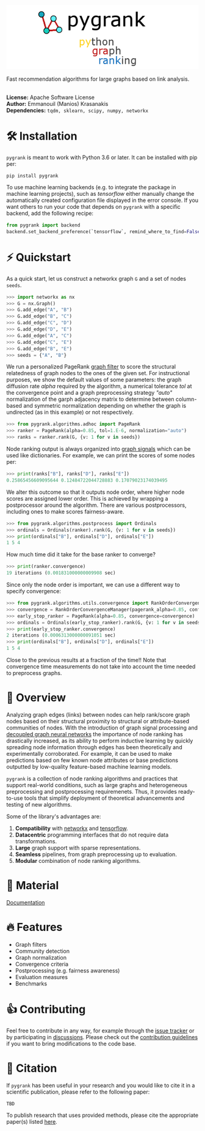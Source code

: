 ![pygrank](tutorials/pygrank.png)

Fast recommendation algorithms for large graphs based on link analysis.
<br>
<br>

**License:** Apache Software License
<br>**Author:** Emmanouil (Manios) Krasanakis
<br>**Dependencies:** `tqdm, sklearn, scipy, numpy, networkx`

# :hammer_and_wrench: Installation
`pygrank` is meant to work with Python 3.6 or later. It can be installed with pip per:
```
pip install pygrank
```

To use machine learning backends (e.g. to integrate the package
in machine learning projects), such as *tensorflow*
either manually change the automatically created
configuration file displayed in the error console.
If you want others to run your code that depends on `pygrank`
with a specific backend, add the following recipe:

```python
from pygrank import backend
backend.set_backend_preference(`tensorflow`, remind_where_to_find=False)
```


# :zap: Quickstart
As a quick start, let us construct a networkx graph `G` and a set of nodes `seeds`.

```python
>>> import networkx as nx
>>> G = nx.Graph()
>>> G.add_edge("A", "B")
>>> G.add_edge("B", "C")
>>> G.add_edge("C", "D")
>>> G.add_edge("D", "E")
>>> G.add_edge("A", "C")
>>> G.add_edge("C", "E")
>>> G.add_edge("B", "E")
>>> seeds = {"A", "B"}
```

We run a personalized PageRank [graph filter](tutorials/documentation.md#graph-filters)
to score the structural relatedness
of graph nodes to the ones of the given set. For instructional purposes,
we show the default values of some parameters: the graph diffusion
rate *alpha* required by the algorithm, a numerical tolerance *tol* at the
convergence point and a graph preprocessing strategy *"auto"* normalization
of the garph adjacency matrix to determine between column-based and symmetric
normalization depending on whether the graph is undirected (as in this example)
or not respectively.
```python
>>> from pygrank.algorithms.adhoc import PageRank
>>> ranker = PageRank(alpha=0.85, tol=1.E-6, normalization="auto")
>>> ranks = ranker.rank(G, {v: 1 for v in seeds})
```

Node ranking output is always organized into
[graph signals](tutorials/documentation.md#graph-signals)
which can be used like dictionaries. For example, we can
print the scores of some nodes per:
```python
>>> print(ranks["B"], ranks["D"], ranks["E"])
0.25865456609095644 0.12484722044728883 0.17079023174039495
```

We alter this outcome so that it outputs node order, 
where higher node scores are assigned lower order. This is achieved
by wrapping a postprocessor around the algorithm. There are various
postprocessors, including ones to make scores fairness-aware.

```python
>>> from pygrank.algorithms.postprocess import Ordinals
>>> ordinals = Ordinals(ranker).rank(G, {v: 1 for v in seeds})
>>> print(ordinals["B"], ordinals["D"], ordinals["E"])
1 5 4
```

How much time did it take for the base ranker to converge?

```python
>>> print(ranker.convergence)
19 iterations (0.001831000000009908 sec)
```

Since only the node order is important,
we can use a different way to specify convergence:

```python
>>> from pygrank.algorithms.utils.convergence import RankOrderConvergenceManager
>>> convergence = RankOrderConvergenceManager(pagerank_alpha=0.85, confidence=0.98) 
>>> early_stop_ranker = PageRank(alpha=0.85, convergence=convergence)
>>> ordinals = Ordinals(early_stop_ranker).rank(G, {v: 1 for v in seeds})
>>> print(early_stop_ranker.convergence)
2 iterations (0.0006313000000091051 sec)
>>> print(ordinals["B"], ordinals["D"], ordinals["E"])
1 5 4
```

Close to the previous results at a fraction of the time!!
Note that convergence time measurements do not take into account
the time needed to preprocess graphs.


# :brain: Overview
Analyzing graph edges (links) between nodes can help rank/score
graph nodes based on their structural proximity to structural
or attribute-based communities of nodes.
With the introduction of graph signal processing and
[decoupled graph neural networks]() the importance of node ranking has drastically 
increased, as its ability to perform inductive learning by quickly
spreading node information through edges has been theoretically and experimentally
corroborated. For example, it can be used to make predictions based on few known
node attributes or base predictions outputted by low-quality feature-based machine
learning models.

`pygrank` is a collection of node ranking algorithms and practices that 
support real-world conditions, such as large graphs and heterogeneous
preprocessing and postprocessing requiremenets. Thus, it provides
ready-to-use tools that simplify deployment of theoretical advancements
and testing of new algorithms.

Some of the library's advantages are:
1. **Compatibility** with [networkx](https://github.com/networkx/networkx) and [tensorflow](https://www.tensorflow.org/).
2. **Datacentric** programming interfaces that do not require data transformations.
3. **Large** graph support with sparse representations.
4. **Seamless** pipelines, from graph preprocessing up to evaluation.
5. **Modular** combination of node ranking algorithms.


# :link: Material
[Documentation](tutorials/documentation.md)<br>

# :fire: Features
* Graph filters
* Community detection
* Graph normalization
* Convergence criteria
* Postprocessing (e.g. fairness awareness)
* Evaluation measures
* Benchmarks

# :thumbsup: Contributing
Feel free to contribute in any way, for example through the [issue tracker]() or by participating in [discussions]().
Please check out the [contribution guidelines](tutorials/contributing.md) if you want to bring modifications to the code base.
 
# :notebook: Citation
If `pygrank` has been useful in your research and you would like to cite it in a scientific publication, please refer to the following paper:
```
TBD
```
To publish research that uses provided methods, please cite the appropriate paper(s) listed [here](tutorials/citations.md).